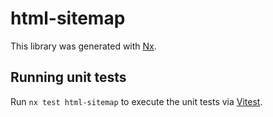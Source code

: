 # html-sitemap

This library was generated with [Nx](https://nx.dev).

## Running unit tests

Run `nx test html-sitemap` to execute the unit tests via [Vitest](https://vitest.dev/).
